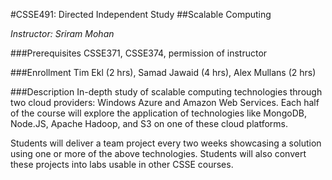#CSSE491: Directed Independent Study
##Scalable Computing

_Instructor: Sriram Mohan_

###Prerequisites
CSSE371, CSSE374, permission of instructor


###Enrollment
Tim Ekl (2 hrs), Samad Jawaid (4 hrs), Alex Mullans (2 hrs)

###Description
In-depth study of scalable computing technologies through two cloud providers: Windows Azure and Amazon Web Services. Each half of the course will explore the application of technologies like MongoDB, Node.JS, Apache Hadoop, and S3 on one of these cloud platforms.

Students will deliver a team project every two weeks showcasing a solution using one or more of the above technologies. Students will also convert these projects into labs usable in other CSSE courses.